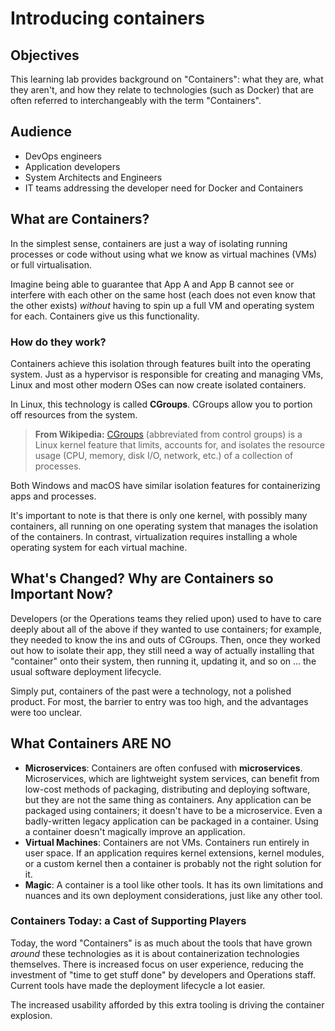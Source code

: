 # Introducing containers

## Objectives

This learning lab provides background on "Containers": what they are, what they aren't, and how they relate to technologies (such as Docker) that are often referred to interchangeably with the term "Containers".

## Audience

* DevOps engineers
* Application developers
* System Architects and Engineers
* IT teams addressing the developer need for Docker and Containers

## What are Containers?

In the simplest sense, containers are just a way of isolating running processes or code without using what we know as virtual machines (VMs) or full virtualisation.

Imagine being able to guarantee that App A and App B cannot see or interfere with each other on the same host (each does not even know that the other exists) *without* having to spin up a full VM and operating system for each. Containers give us this functionality.

### How do they work?

Containers achieve this isolation through features built into the operating system. Just as a hypervisor is responsible for creating and managing VMs, Linux and most other modern OSes can now create isolated containers.

In Linux, this technology is called **CGroups**. CGroups allow you to portion off resources from the system.

>**From Wikipedia:** [CGroups](https://en.wikipedia.org/wiki/Cgroups) (abbreviated from control groups) is a Linux kernel feature that limits, accounts for, and isolates the resource usage (CPU, memory, disk I/O, network, etc.) of a collection of processes.

Both Windows and macOS have similar isolation features for containerizing apps and processes.

It's important to note is that there is only one kernel, with possibly many containers, all running on one operating system that manages the isolation of the containers. In contrast, virtualization requires installing a whole operating system for each virtual machine.

## What's Changed? Why are Containers so Important Now?

Developers (or the Operations teams they relied upon) used to have to care deeply about all of the above if they wanted to use containers; for example, they needed to know the ins and outs of CGroups. Then, once they worked out how to isolate their app, they still need a way of actually installing that "container" onto their system, then running it, updating it, and so on ... the usual software deployment lifecycle.

Simply put, containers of the past were a technology, not a polished product. For most, the barrier to entry was too high, and the advantages were too unclear.

## What Containers ARE NO

* **Microservices**: Containers are often confused with __microservices__. Microservices, which are lightweight system services, can benefit from low-cost methods of packaging, distributing and deploying software, but they are not the same thing as containers. Any application can be packaged using containers; it doesn't have to be a microservice. Even a badly-written legacy application can be packaged in a container. Using a container doesn't magically improve an application.
* **Virtual Machines**: Containers are not VMs. Containers run entirely in user space. If an application requires kernel extensions, kernel modules, or a custom kernel then a container is probably not the right solution
for it.
* **Magic**: A container is a tool like other tools. It has its own limitations and nuances and its own deployment considerations, just like any other tool.

### Containers Today: a Cast of Supporting Players

Today, the word "Containers" is as much about the tools that have grown *around* these technologies as it is about containerization technologies themselves. There is increased focus on user experience, reducing the investment of "time to get stuff done" by developers and Operations staff. Current tools have made the deployment lifecycle a lot easier.

The increased usability afforded by this extra tooling is driving the container explosion.
